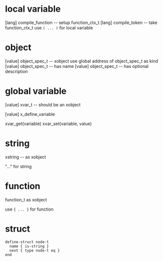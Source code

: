 # local variable

[lang] compile_function -- setup function_ctx_t
[lang] compile_token -- take function_ctx_t
use `( ... )` for local variable

# object

[value] object_spec_t -- xobject use global address of object_spec_t as kind
[value] object_spec_t -- has name
[value] object_spec_t -- has optional description

# global variable

[value] xvar_t -- should be an xobject

[value] x_define_variable

xvar_get(variable)
xvar_set(variable, value)

# string

xstring -- as xobject

"..." for string

# function

function_t as xobject

use `{ ... }` for function

# struct

```
define-struct node-t
  name { is-string }
  next { type node-t eq }
end
```

